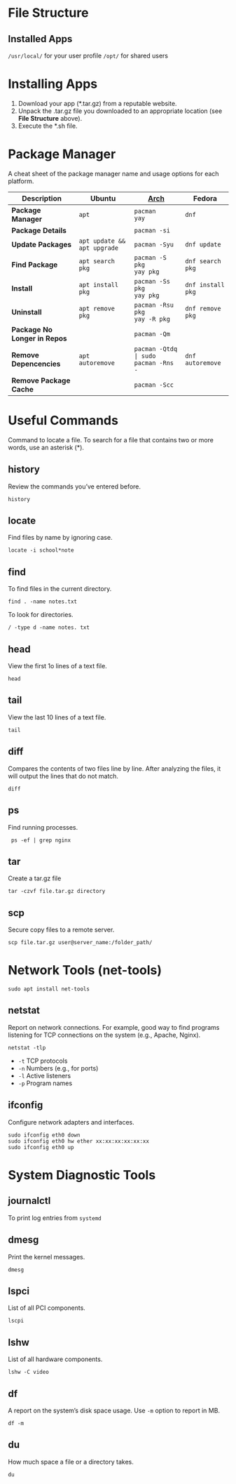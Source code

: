 # File Structure
## Installed Apps
`/usr/local/` for your user profile
`/opt/` for shared users

# Installing Apps
1. Download your app (*.tar.gz) from a reputable website.
2. Unpack the .tar.gz file you downloaded to an appropriate location (see **File Structure** above).
3. Execute the *.sh file.

# Package Manager
A cheat sheet of the package manager name and usage options for each platform.

| Description | Ubuntu | [Arch](https://wiki.archlinux.org/title/pacman) | Fedora |
|-|-|-|-|
| **Package Manager** | `apt` | `pacman` <br> `yay` | `dnf` |
| **Package Details** | | `pacman -si` | |
| **Update Packages** | `apt update && apt upgrade` | `pacman -Syu` | `dnf update` |
| **Find Package** | `apt search pkg` | `pacman -S pkg` <br> `yay pkg` | `dnf search pkg` |
| **Install** | `apt install pkg` | `pacman -Ss pkg` <br> `yay pkg` | `dnf install pkg` |
| **Uninstall** | `apt remove pkg` | `pacman -Rsu pkg` <br> `yay -R pkg` | `dnf remove pkg` |
| **Package No Longer in Repos** | | `pacman -Qm` | |
| **Remove Depencencies** | `apt autoremove` | `pacman -Qtdq \| sudo pacman -Rns -` | `dnf autoremove` |
| **Remove Package Cache** | | `pacman -Scc` | |

# Useful Commands
Command to locate a file. To search for a file that contains two or more words, use an asterisk (*).

## history
Review the commands you’ve entered before.

    history

## locate
Find files by name by ignoring case.

    locate -i school*note

## find
To find files in the current directory.

    find . -name notes.txt

To look for directories.

    / -type d -name notes. txt

## head
View the first 1o lines of a text file.

    head

## tail
View the last 10 lines of a text file.

    tail
  
## diff
Compares the contents of two files line by line. After analyzing the files, it will output the lines that do not match.

    diff

## ps
Find running processes.

     ps -ef | grep nginx

## tar
Create a tar.gz file

    tar -czvf file.tar.gz directory

## scp
Secure copy files to a remote server.

    scp file.tar.gz user@server_name:/folder_path/

# Network Tools (net-tools)

    sudo apt install net-tools
  
## netstat
Report on network connections. For example, good way to find programs listening for TCP connections on the system (e.g., Apache, Nginx).

    netstat -tlp

- `-t` TCP protocols
- `-n` Numbers (e.g., for ports)
- `-l` Active listeners
- `-p` Program names


## ifconfig
Configure network adapters and interfaces.

    sudo ifconfig eth0 down
    sudo ifconfig eth0 hw ether xx:xx:xx:xx:xx:xx
    sudo ifconfig eth0 up

# System Diagnostic Tools

## journalctl
To print log entries from `systemd`

## dmesg
Print the kernel messages.

    dmesg

## lspci
List of all PCI components.

    lscpi

## lshw
List of all hardware components.

    lshw -C video

## df
A report on the system’s disk space usage. Use `-m` option to report in MB.

    df -m

## du
How much space a file or a directory takes.

    du
